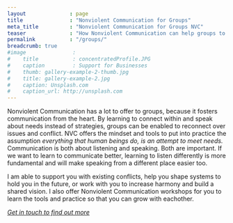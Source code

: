 ```yaml
---
layout              : page
title               : "Nonviolent Communication for Groups"
meta_title          : "Nonviolent Communication for Groups NVC"
teaser              : "How Nonviolent Communication can help groups to find more cohesion."
permalink           : "/groups/"
breadcrumb: true
#image               : 
#    title           : concentratedProfile.JPG
#    caption         : Support for Businesses
#    thumb: gallery-example-2-thumb.jpg
#    title: gallery-example-2.jpg
#    caption: Unsplash.com
#    caption_url: http://unsplash.com
---
```


Nonviolent Communication has a lot to offer to groups, because it fosters communication from the heart. By learning to connect within and speak about needs instead of strategies, groups can be enabled to reconnect over issues and conflict. NVC offers the mindset and tools to put into practice the assumption _everything that human beings do, is an attempt to meet needs._ Communication is both about listening and speaking. Both are important. If we want to learn to communicate better, learning to listen differently is more fundamental and will make speaking from a different place easier too. 
 
I am able to support you with existing conflicts, help you shape systems to hold you in the future, or work with you to increase harmony and build a shared vision. I also offer Nonviolent Communication workshops for you to learn the tools and practice so that you can grow with eachother.

[_Get in touch to find out more_](#contact)  

